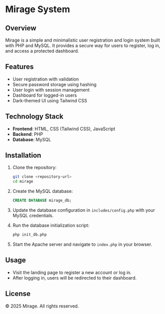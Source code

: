 # Mirage System

## Overview
Mirage is a simple and minimalistic user registration and login system built with PHP and MySQL. It provides a secure way for users to register, log in, and access a protected dashboard.

## Features
- User registration with validation
- Secure password storage using hashing
- User login with session management
- Dashboard for logged-in users
- Dark-themed UI using Tailwind CSS

## Technology Stack
- **Frontend**: HTML, CSS (Tailwind CSS), JavaScript
- **Backend**: PHP
- **Database**: MySQL

## Installation
1. Clone the repository:
   ```bash
   git clone <repository-url>
   cd mirage
   ```

2. Create the MySQL database:
   ```sql
   CREATE DATABASE mirage_db;
   ```

3. Update the database configuration in `includes/config.php` with your MySQL credentials.

4. Run the database initialization script:
   ```bash
   php init_db.php
   ```

5. Start the Apache server and navigate to `index.php` in your browser.

## Usage
- Visit the landing page to register a new account or log in.
- After logging in, users will be redirected to their dashboard.

## License
© 2025 Mirage. All rights reserved.
